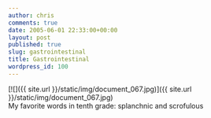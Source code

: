 ```yaml
---
author: chris
comments: true
date: 2005-06-01 22:33:00+00:00
layout: post
published: true
slug: gastrointestinal
title: Gastrointestinal
wordpress_id: 100
---
```


[![]({{ site.url }}/static/img/document_067.jpg)]({{ site.url }}/static/img/document_067.jpg)  
My favorite words in tenth grade: splanchnic and scrofulous

